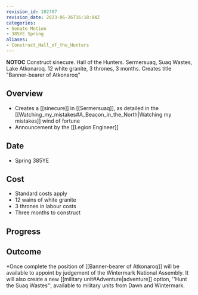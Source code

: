 ```yaml
---
revision_id: 102707
revision_date: 2023-06-26T16:18:04Z
categories:
- Senate Motion
- 385YE Spring
aliases:
- Construct_Hall_of_the_Hunters
---
```



__NOTOC__
Construct sinecure. Hall of the Hunters. Sermersuaq, Suaq Wastes, Lake Atkonaroq. 12 white granite, 3 thrones, 3 months. Creates title "Banner-bearer of Atkonaroq"
## Overview
* Creates a [[sinecure]] in [[Sermersuaq]], as detailed in the [[Watching_my_mistakes#A_Beacon_in_the_North|Watching my mistakes]] wind of fortune
* Announcement by the [[Legion Engineer]]

## Date
* Spring 385YE
## Cost
* Standard costs apply
* 12 wains of white granite
* 3 thrones in labour costs
* Three months to construct
## Progress

## Outcome
*Once complete the position of [[Banner-bearer of Atkonaroq]] will be available to appoint by judgement of the Wintermark National Assembly. It will also create a new [[military unit#Adventure|adventure]] option, ''Hunt the Suaq Wastes'', available to military units from Dawn and Wintermark.